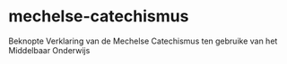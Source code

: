 # mechelse-catechismus
Beknopte Verklaring van de Mechelse Catechismus ten gebruike van het Middelbaar Onderwijs
